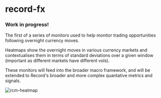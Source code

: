 # record-fx

### Work in progress!

The first of a series of monitors used to help monitor trading opportunities following overnight currency moves.

Heatmaps show the overnight moves in various currency markets and contextualises them in terms of standard deviations over a given window (important as different markets have different vols).

These monitors will feed into the broader macro framework, and will be extended to Record's broader and more complex quantative metrics and signals.

![rcm-heatmap](https://user-images.githubusercontent.com/42154583/102246987-47f4c580-3ef7-11eb-9e76-6c1c19928ff9.png)
